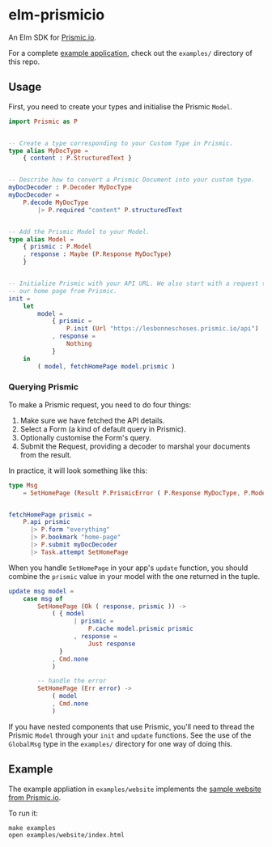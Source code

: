 
# elm-prismicio

An Elm SDK for [Prismic.io](https://prismic.io).

For a complete [example application](http://blog.mattjbray.com/elm-prismicio),
check out the `examples/` directory of this repo.

## Usage

First, you need to create your types and initialise the Prismic `Model`.

```elm
import Prismic as P


-- Create a type corresponding to your Custom Type in Prismic.
type alias MyDocType =
    { content : P.StructuredText }


-- Describe how to convert a Prismic Document into your custom type.
myDocDecoder : P.Decoder MyDocType
myDocDecoder =
    P.decode MyDocType
        |> P.required "content" P.structuredText


-- Add the Prismic Model to your Model.
type alias Model =
    { prismic : P.Model
    , response : Maybe (P.Response MyDocType)
    }


-- Initialize Prismic with your API URL. We also start with a request to fetch
-- our home page from Prismic.
init =
    let
        model =
            { prismic =
                P.init (Url "https://lesbonneschoses.prismic.io/api")
            , response =
                Nothing
            }
    in
        ( model, fetchHomePage model.prismic )
```


### Querying Prismic

To make a Prismic request, you need to do four things:

1. Make sure we have fetched the API details.
2. Select a Form (a kind of default query in Prismic).
3. Optionally customise the Form's query.
4. Submit the Request, providing a decoder to marshal your documents from the
   result.

In practice, it will look something like this:

```elm
type Msg
    = SetHomePage (Result P.PrismicError ( P.Response MyDocType, P.Model ))


fetchHomePage prismic =
    P.api prismic
      |> P.form "everything"
      |> P.bookmark "home-page"
      |> P.submit myDocDecoder
      |> Task.attempt SetHomePage
```


When you handle `SetHomePage` in your app's `update` function, you should
combine the `prismic` value in your model with the one returned in the tuple.

```elm
update msg model =
    case msg of
        SetHomePage (Ok ( response, prismic )) ->
            ( { model
                  | prismic =
                      P.cache model.prismic prismic
                  , response =
                      Just response
              }
            , Cmd.none
            )

        -- handle the error
        SetHomePage (Err error) ->
            ( model
            , Cmd.none
            )
```

If you have nested components that use Prismic, you'll need to thread the
Prismic `Model` through your `init` and `update` functions. See the use of the
`GlobalMsg` type in the `examples/` directory for one way of doing this.


## Example

The example appliation in `examples/website` implements the [sample website from
Prismic.io](https://user-guides.prismic.io/examples/nodejs-samples/sample-multi-page-site-with-navigation-in-nodejs).

To run it:

```
make examples
open examples/website/index.html
```
